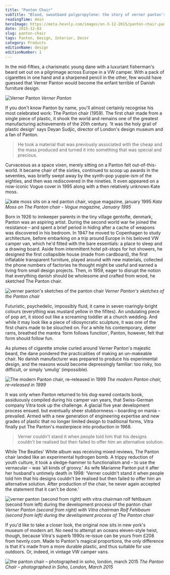 ```yaml
---
title: "Panton Chair"
subTitle: "Blood, sweatband polypropylene: the story of verner panton's machine-made 1960's pop-art masterpiece"
readingTime: 4min
heroImage: https://meta.hevnly.com/images/on-3-12-2015/panton-chair-pantonhero.jpg
date: 2015-12-03
slug: panton-chair
tags: Panton, Design, Interior, Decor
category: Products
editionName: design
editionNumber: 1
---
```


In the mid-fifties, a charismatic young dane with a luxuriant fisherman's beard set out on a pilgrimage across Europe in a VW camper. With a pack of cigarettes in one hand and a sharpened pencil in the other, few would have guessed that Verner Panton would become the enfant terrible of Danish furniture design.

![Verner Panton](https://meta.hevnly.com/images/on-3-12-2015/panton-chair-verner-panton.jpg)
*Verner Panton*

If you don't know Panton by name, you'll almost certainly recognise his most celebrated work: The Panton chair (1959). The first chair made from a single piece of plastic, it shook the world and remains one of the greatest manufacturing achievements of the 20th century. ‘It was the holy grail of plastic design' says Deyan Sudjic, director of London's design museum and a fan of Panton.

>He took a material that was previously associated with the cheap and the mass produced and turned it into something that was special and precious.

Curvaceous as a space vixen, merely sitting on a Panton felt out-of-this-world. It became chair of the sixties, continued to scoop up awards in the seventies, was briefly swept away by the synth-pop yuppie-ism of the eighties, and then was rediscovered in the nineties. It even appeared on a now-iconic Vogue cover in 1995 along with a then relatively unknown Kate moss.

![kate moss sits on a red panton chair, vogue magazine, january 1995](https://meta.hevnly.com/images/on-3-12-2015/panton-chair-panton-vouge.jpg)
*Kate Moss on The Panton chair - Vogue magazine, January 1995*

Born in 1926 to innkeeper parents in the tiny village gentofte, denmark, Panton was an aspiring artist. During the second world war he joined the resistance – and spent a brief period in hiding after a cache of weapons was discovered in his bedroom. In 1947 he moved to Copenhagen to study architecture, before embarking on a trip around Europe in his beloved VW camper van, which he'd fitted with the bare essentials: a place to sleep and a drawing board. Aside from intermittent hotel pit-stops for hot showers, he designed the first collapsible house (made from cardboard), the first inflatable transparent furniture, played around with new materials, collected the phone numbers of factories he thought might be useful and earned a living from small design projects. Then, in 1959, eager to disrupt the notion that everything danish should be wholesome and crafted from wood, he sketched The Panton chair.

![verner panton's sketches of the panton chair](https://meta.hevnly.com/images/on-3-12-2015/panton-chair-sketch.jpg)
*Verner Panton's sketches of the Panton chair*

Futuristic, psychedelic, impossibly fluid, it came in seven roaringly-bright colours (everything was mustard yellow in the fifites).  An undulating piece of pop art, it stood out like a screaming toddler at a church wedding. And while it may look like a piece of idiosyncratic sculpture, it was one of the first chairs made to be slouched on. For a while his contemporary, dieter rams, breathed the mantra ‘form follows function', Panton, however, felt that form should follow fun.

As plumes of cigarette smoke curled around Verner Panton's majestic beard, the dane pondered the practicalities of making an un-makeable chair. No danish manufacturer was prepared to produce his experimental design, and the reasons would become depressingly familiar: too risky, too difficult, or simply ‘umulig' (impossible).

![The modern Panton chair, re–released in 1999](https://meta.hevnly.com/images/on-3-12-2015/panton-chair-impossible.jpg)
*The modern Panton chair, re–released in 1999*

It was only when Panton returned to his dog-eared contacts book, assiduously compiled during his camper van years, that Swiss-German company Vitra took up the challenge. A glacial five year development process ensued. but eventually sheer stubbornness – boarding on mania – prevailed.  Armed with a new generation of engineering expertise and new grades of plastic that no longer limited design to traditional forms, Vitra finally put The Panton's masterpiece into production in 1968.

>Verner couldn't stand it when people told him that his designs couldn't be realised but then failed to offer him an alternative solution.

While The Beatles' White album was receiving mixed reviews, The Panton chair landed like an experimental hydrogen bomb.  A trippy reduction of youth culture, it took a sledge-hammer to functionalism and – to use the vernacular – was ‘all kinds of groovy.' As wife Marianne Panton put it after her husband's untimely death in 1998: ‘Verner couldn't stand it when people told him that his designs couldn't be realised but then failed to offer him an alternative solution. After production of the chair, he never again accepted the statement that it can't be done.'

![verner panton (second from right) with vitra chairman rolf fehlbaum (second from left) during the development process of the panton chair](https://meta.hevnly.com/images/on-3-12-2015/panton-chair-design.jpg)
*Verner Panton (second from right) with Vitra chairman Rolf Fehlbaum (second from left) during the development process of The Panton chair*

If you'd like to take a closer look, the original now sits in new york's museum of modern art. No need to attempt an oceans eleven-style heist, though, because Vitra's superb 1990s re-issue can be yours from £208 from hevnly.com. Made to Panton's magical proportions, the only difference is that it's made from a more durable plastic, and thus suitable for use outdoors. Or, indeed, in vintage VW camper vans.

![the panton chair – photographed in soho, london, march 2015](https://meta.hevnly.com/images/on-3-12-2015/panton-chair-soho.jpg)
*The Panton Chair – photographed in Soho, London, March 2015*
